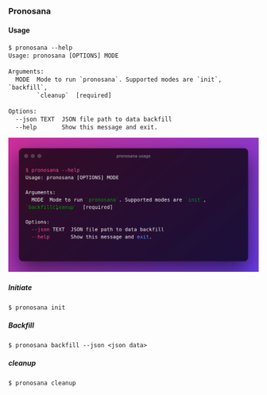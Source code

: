 ### Pronosana

#### Usage

```
$ pronosana --help
Usage: pronosana [OPTIONS] MODE

Arguments:
  MODE  Mode to run `pronosana`. Supported modes are `init`, `backfill`,
        `cleanup`  [required]

Options:
  --json TEXT  JSON file path to data backfill
  --help       Show this message and exit.

```

![Pronosana usage](docs/imgs/pronosana_usage.png)

##### Initiate

```
$ pronosana init
```

##### Backfill
```
$ pronosana backfill --json <json data>
```

##### cleanup
```
$ pronosana cleanup
```